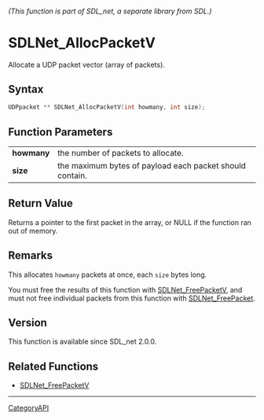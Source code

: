 ###### (This function is part of SDL_net, a separate library from SDL.)
# SDLNet_AllocPacketV

Allocate a UDP packet vector (array of packets).

## Syntax

```c
UDPpacket ** SDLNet_AllocPacketV(int howmany, int size);

```

## Function Parameters

|                 |                                                          |
| --------------- | -------------------------------------------------------- |
| **howmany**     | the number of packets to allocate.                       |
| **size**        | the maximum bytes of payload each packet should contain. |

## Return Value

Returns a pointer to the first packet in the array, or NULL if the function
ran out of memory.

## Remarks

This allocates `howmany` packets at once, each `size` bytes long.

You must free the results of this function with
[SDLNet_FreePacketV](SDLNet_FreePacketV.md), and must not free individual
packets from this function with [SDLNet_FreePacket](SDLNet_FreePacket.md).

## Version

This function is available since SDL_net 2.0.0.

## Related Functions

* [SDLNet_FreePacketV](SDLNet_FreePacketV.md)

----
[CategoryAPI](CategoryAPI.md)
